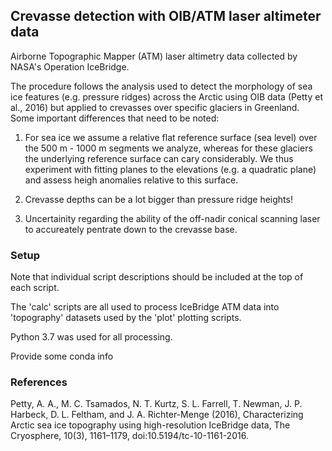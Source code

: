 ## Crevasse detection with OIB/ATM laser altimeter data

Airborne Topographic Mapper (ATM) laser altimetry data collected by NASA's Operation IceBridge. 

The procedure follows the analysis used to detect the morphology of sea ice features (e.g. pressure ridges) across the Arctic using OIB data (Petty et al., 2016) but applied to crevasses over specific glaciers in Greenland. Some important differences that need to be noted:

1. For sea ice we assume a relative flat reference surface (sea level) over the 500 m - 1000 m segments we analyze, whereas for these glaciers the underlying reference surface can cary considerably. We thus experiment with fitting planes to the elevations (e.g. a quadratic plane) and assess heigh anomalies relative to this surface.

2. Crevasse depths can be a lot bigger than pressure ridge heights!

3. Uncertainity regarding the ability of the off-nadir conical scanning laser to accureately pentrate down to the crevasse base.


### Setup

Note that individual script descriptions should be included at the top of each script.

The 'calc' scripts are all used to process IceBridge ATM data into 'topography' datasets used by the 'plot' plotting scripts. 

Python 3.7 was used for all processing.

Provide some conda info

### References

Petty, A. A., M. C. Tsamados, N. T. Kurtz, S. L. Farrell, T. Newman, J. P. Harbeck, D. L. Feltham, and J. A. Richter-Menge (2016), Characterizing Arctic sea ice topography using high-resolution IceBridge data</a>, The Cryosphere, 10(3), 1161–1179, doi:10.5194/tc-10-1161-2016.



